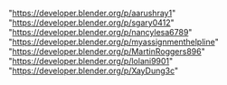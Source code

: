 "https://developer.blender.org/p/aarushray1"
"https://developer.blender.org/p/sgary0412"
"https://developer.blender.org/p/nancylesa6789"
"https://developer.blender.org/p/myassignmenthelpline"
"https://developer.blender.org/p/MartinRoggers896"
"https://developer.blender.org/p/lolani9901"
"https://developer.blender.org/p/XayDung3c"
 
